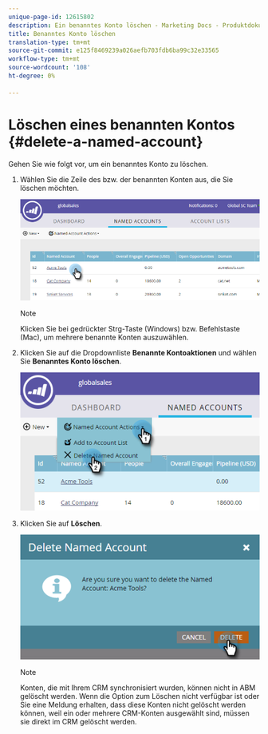 ```yaml
---
unique-page-id: 12615802
description: Ein benanntes Konto löschen - Marketing Docs - Produktdokumentation
title: Benanntes Konto löschen
translation-type: tm+mt
source-git-commit: e125f8469239a026aefb703fdb6ba99c32e33565
workflow-type: tm+mt
source-wordcount: '108'
ht-degree: 0%

---
```



# Löschen eines benannten Kontos {#delete-a-named-account}

Gehen Sie wie folgt vor, um ein benanntes Konto zu löschen.

1. Wählen Sie die Zeile des bzw. der benannten Konten aus, die Sie löschen möchten.

   ![](assets/seven-1.png)

   >[!NOTE]
   >
   >Klicken Sie bei gedrückter Strg-Taste (Windows) bzw. Befehlstaste (Mac), um mehrere benannte Konten auszuwählen.

1. Klicken Sie auf die Dropdownliste **Benannte Kontoaktionen** und wählen Sie **Benanntes Konto löschen**.

   ![](assets/eight-1.png)

1. Klicken Sie auf **Löschen**.

   ![](assets/nine-1.png)

   >[!NOTE]
   >
   >Konten, die mit Ihrem CRM synchronisiert wurden, können nicht in ABM gelöscht werden. Wenn die Option zum Löschen nicht verfügbar ist oder Sie eine Meldung erhalten, dass diese Konten nicht gelöscht werden können, weil ein oder mehrere CRM-Konten ausgewählt sind, müssen sie direkt im CRM gelöscht werden.
